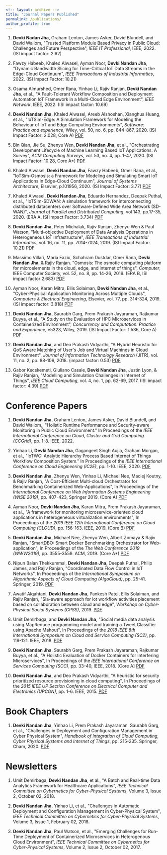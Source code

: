 ```yaml
---
<!-- layout: archive -->
title: "Journal Papers Published"
permalink: /publications/
author_profile: true
---
```


1. <b>Devki Nadan Jha</b>, Graham Lenton, James Asker, David Blundell, and David Wallom, "Trusted Platform Module Based Privacy in Public Cloud: Challenges and Future Perspective", <i>IEEE IT Professional</i>, IEEE, 2022. (ISI impact factor: 2.62) 

2. Fawzy Habeeb, Khaled Alwasel, Ayman Noor, <b>Devki Nandan Jha</b>, "Dynamic Bandwidth Slicing for Time-Critical IoT Data Streams in the Edge-Cloud Continuum", <i>IEEE Transactions of Industrial Informatics</i>, 2022. (ISI Impact Factor: 10.21)

3. Osama Almurshed, Omer Rana, Yinhao Li, Rajiv Ranjan, <b>Devki Nandan Jha</b>, et al., "A Fault-Tolerant Workflow Composition and Deployment Automation IoT Framework in a Multi-Cloud Edge Environment", <i>IEEE Network</i>, IEEE, 2022. (ISI impact factor: 10.69)

4. <b>Devki Nandan Jha</b>, Khaled Alwasel, Areeb Alshoshan, Xianghua Huang, et al., "IoTSim-Edge: A Simulation Framework for Modeling the Behaviour of IoT and Edge Computing Environments", <i>Software: Practice and experience</i>, Wiley, vol. 50, no. 6, pp. 844-867, 2020. (ISI Impact Factor: 2.028, Core A) [PDF](https://doi.org/10.1002/spe.2787)

5. Bin Qian, Jie Su, Zhenyu Wen, <b>Devki Nandan Jha</b>, et al., "Orchestrating Development Lifecycle of Machine Learning Based IoT Applications: A Survey", <i>ACM Computing Surveys</i>, vol. 53, no. 4, pp. 1-47, 2020. (ISI Impact Factor: 10.28, Core A*) [PDF](https://doi.org/10.1145/3398020)

6. Khaled Alwasel, <b>Devki Nandan Jha</b>, Fawzy Habeeb, Omer Rana, et al., "IoTSim-Osmosis: a Framework for Modeling and Simulating Smart IoT Applications in Edge-Cloud Continuum", <i>Journal of Systems Architecture</i>, Elsevier, p.101956, 2020. (ISI Impact Factor: 3.77) [PDF]()

7. Khaled Alwasel, <b>Devki Nandan Jha</b>, Eduardo Hernandez, Deepak Puthal, et al., "IoTSim-SDWAN: A simulation framework for interconnecting distributed datacenters over Software-Defined Wide Area Network (SD-WAN)", <i>Journal of Parallel and Distributed Computing</i>, vol 143, pp.17-35, 2020. (ERA A, ISI Impact Factor: 3.734) [PDF](https://doi.org/10.1016/j.jpdc.2020.04.006)

8. <b>Devki Nandan Jha</b>, Peter Michalak, Rajiv Ranjan, Zhenyu Wen & Paul Watson, "Multi-objective Deployment of Data Analysis Operations in Heterogeneous IoT Infrastructure", <i>IEEE Transactions of Industrial Informatics</i>, vol. 16, no. 11, pp. 7014-7024, 2019. (ISI Impact Factor: 10.21) [PDF](https://doi.org/10.1109/TII.2019.2961676) 

9. Massimo Villari, Maria Fazio, Schahram Dustdar, Omer Rana, <b>Devki Nandan Jha</b>, & Rajiv Ranjan. "Osmosis: The osmotic computing platform for microelements in the cloud, edge, and internet of things", <i>Computer</i>, IEEE Computer Society, vol. 52, no. 8, pp. 14-26, 2019. (ERA B, ISI impact factor 2.683) [PDF](https://doi.org/10.1109/MC.2018.2888767)

10. Ayman Noor, Karan Mitra, Ellis Solaiman, <b>Devki Nandan Jha</b>, et al., "Cyber-Physical Application Monitoring Across Multiple Clouds", <i>Computers & Electrical Engineering</i>, Elsevier, vol. 77, pp. 314-324, 2019. (ISI impact factor: 3.818) [PDF](https://doi.org/10.1016/j.compeleceng.2019.06.007) 

11. <b>Devki Nandan Jha</b>, Saurabh Garg, Prem Prakash Jayaraman, Rajkumar Buyya, et al., "A Study on the Evaluation of HPC Microservices in Containerized Environment", <i>Concurrency and Computation: Practice and Experience</i>, e5323, Wiley, 2019. (ISI Impact Factor: 1.536, Core A) [PDF](https://doi.org/10.1002/cpe.5323) 

12. <b>Devki Nandan Jha</b>, and Deo Prakash Vidyarthi, "A Hybrid Heuristic for QoS Aware Matching of User's Job and Virtual Machines in Cloud Environment", <i>Journal of Information Technology Research</i> (JITR), vol. 11, no. 2, pp. 88-109, 2018. (impact factor: 0.53) [PDF]() 

13. Gabor Kecskemeti, Giuliano Casale, <b>Devki Nandan Jha</b>, Justin Lyon, & Rajiv Ranjan, "Modelling and Simulation Challenges in Internet of Things", <i>IEEE Cloud Computing</i>, vol. 4, no. 1, pp. 62-69, 2017. (ISI impact factor: 4.39) [PDF](https://doi.org/10.1109/MCC.2017.18)


<!--
Journal Papers: Under Review
======

1. <b>Devki Nandan Jha</b>, Yinhao Li, Zhenyu Wen, Graham Morgan, et al., "GeoDeploy: A User-Centric Cost-Efficient Geo-Distributed Web-Applications Deployment via Automatic Benchmarking", <i>IEEE Transactions on Computers</i>, IEEE. (ISI impact factor:2.71)




3. <b>Devki Nandan Jha</b>, Zhenghua Chen, Shudong Liu, Min Wu, et al., "Accuracy and Energy Aware Activity Recognition in IoT Environment", <i>IEEE Transactions on Sustainable Computing</i>, IEEE. 

-->


Conference Papers
======

1. <b>Devki Nandan Jha</b>, Graham Lenton, James Asker, David Blundell, and David Wallom,, "Holistic Runtime Performance and Security-aware Monitoring in Public Cloud Environment." In Proceedings of the <i>IEEE International Conference on Cloud, Cluster and Grid Computing (CCGrid)</i>, pp. 1-8. IEEE, 2022.

2. Yinhao Li, <b>Devki Nandan Jha</b>, Gagangeet Singh Aujla, Graham Morgan, et al., "IoTWC: Analytic Hierarchy Process Based Internet of Things Workflow Composition System." In Proceedings of the <i>IEEE International Conference on Cloud Engineering (IC2E)</i>, pp. 1-10. IEEE, 2020. [PDF](https://doi.org/10.1109/IC2E48712.2020.00007)

3. <b>Devki Nandan Jha</b>, Zhenyu Wen, Yinhao Li, Michael Nee, Maciej Koutny, & Rajiv Ranjan, "A Cost-Efficient Multi-cloud Orchestrator for Benchmarking Containerized Web-Applications", In Proceedings of the <i>International Conference on Web Information Systems Engineering (WISE 2019)</i>, pp. 407-423, Springer 2019. (Core A) [PDF](https://doi.org/10.1007/978-3-030-34223-4_26)

4. Ayman Noor, <b>Devki Nandan Jha</b>, Karan Mitra, Prem Prakash Jayaraman, et al., "A framework for monitoring microservice-oriented cloud applications in heterogeneous virtualization environments", In Proceedings of the <i>2019 IEEE 12th International Conference on Cloud Computing (CLOUD)</i>, pp. 156-163. IEEE, 2019. (Core B) [PDF](https://doi.org/10.1109/CLOUD.2019.00035)

5. <b>Devki Nandan Jha</b>, Michael Nee, Zhenyu Wen, Albert Zomaya & Rajiv Ranjan, "SmartDBO: Smart Docker Benchmarking Orchestrator for Web-application", In Proceedings of the <i>The Web Conference 2019 (WWW2019)</i>, pp. 3555-3559. ACM, 2019. (Core A*) [PDF](https://doi.org/10.1145/3308558.3314137)

6. Nipun Balan Thekkummal, <b>Devki Nandan Jha</b>, Deepak Puthal, Philip James, and Rajiv Ranjan, "Coordinated Data Flow Control in IoT Networks", In Proceedings of the <i>International Symposium on Algorithmic Aspects of Cloud Computing (AlgoCloud)</i>, pp. 25-41. Springer, 2019. [PDF](https://doi.org/10.1007/978-3-030-58628-7_3)

7. Awatif Alqahtani, <b>Devki Nandan Jha</b>, Pankesh Patel, Ellis Solaiman, and Rajiv Ranjan, "Sla-aware approach for iot workflow activities placement based on collaboration between cloud and edge", <i>Workshop on Cyber-Physical Social Systems (CPSS)</i>, 2019. [PDF](https://eprint.ncl.ac.uk/file_store/production/261746/7C77583F-D262-4B8B-9965-38F1E22B3A14.pdf)

8. Umit Demirbaga, and <b>Devki Nandan Jha</b>, "Social media data analysis using MapReduce programming model and training a Tweet Classifier using Apache Mahout", In Proceedings of the <i>2018 IEEE 8th International Symposium on Cloud and Service Computing (SC2)</i>, pp. 116-121. IEEE, 2018. [PDF](https://doi.org/10.1109/SC2.2018.00024)

9. <b>Devki Nandan Jha</b>, Saurabh Garg, Prem Prakash Jayaraman, Rajkumar Buyya, et al., "A Holistic Evaluation of Docker Containers for Interfering Microservices", In Proceedings of the <i>IEEE International Conference on Services Computing (SCC)</i>, pp. 33-40, IEEE, 2018. [Core A] [PDF](https://doi.org/10.1109/SCC.2018.00012)

11. <b>Devki Nandan Jha</b>, and Deo Prakash Vidyarthi, "A heuristic for security prioritized resource provisioning in cloud computing", In Proceedings of the <i>2015 IEEE UP Section Conference on Electrical Computer and Electronics (UPCON)</i>, pp. 1-6. IEEE, 2015. [PDF](https://doi.org/10.1109/UPCON.2015.7456728)

Book Chapters
======

1. <b>Devki Nandan Jha</b>, Yinhao Li, Prem Prakash Jayaraman, Saurabh Garg, et al., "Challenges in Deployment and Configuration Management in Cyber Physical System", <i>Handbook of Integration of Cloud Computing, Cyber Physical Systems and Internet of Things</i>, pp. 215-235. Springer, Cham, 2020. [PDF](https://doi.org/10.1007/978-3-030-43795-4_9)

Newsletters
======

1. Umit Demirbaga, <b>Devki Nandan Jha</b>, et al., "A Batch and Real-time Data Analytics Framework for Healthcare Applications", <i>IEEE Technical Committee on Cybernetics for Cyber-Physical Systems</i>, Volume 3, Issue 2, October 02, 2018. 

2. <b>Devki Nandan Jha</b>, Yinhao Li, et al., "Challenges in Automatic Deployment and Configuration Management in Cyber-Physical System", <i>IEEE Technical Committee on Cybernetics for Cyber-Physical Systems</i>, Volume 3, Issue 1, February 02, 2018. 

3. <b>Devki Nandan Jha</b>, Paul Watson, et al., "Emerging Challenges for Run-Time Deployment of Containerized Microservices in Heterogenous Cloud Environment", <i>IEEE Technical Committee on Cybernetics for Cyber-Physical Systems</i>, Volume 2, Issue 2, October 02, 2017.

